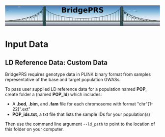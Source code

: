 ![Screenshot](img/slim/guide_logo7.png) 
# Input Data

## LD Reference Data: Custom Data 

BridgePRS requires genotype data in PLINK binary format from samples
representative of the base and target population GWASs.

To pass user supplied LD reference data for a population named
**POP**, create folder a (named **POP_ld**) which includes:

- A **.bed**, **.bim**, and **.fam** file for each chromosome with
  format "chr"[1-22]".ext"
- **POP_ids.txt**, a txt file that lists the sample IDs for your
  population(s)

Then use the command line argument `--ld_path` to point to the
location of this folder on your computer.






